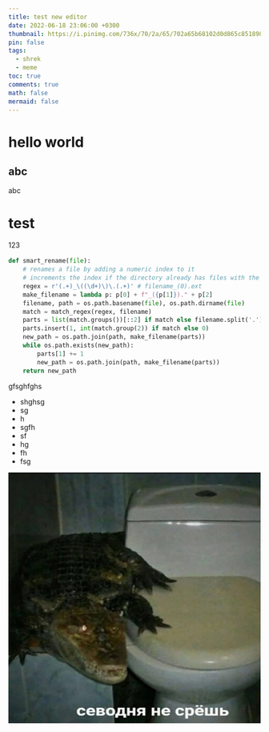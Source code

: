 ```yaml
---
title: test new editor
date: 2022-06-18 23:06:00 +0300
thumbnail: https://i.pinimg.com/736x/70/2a/65/702a65b68102d0d865c851898da321b8.jpg
pin: false
tags:
  - shrek
  - meme
toc: true
comments: true
math: false
mermaid: false
---
```

# hello world

## abc

abc

# test

123

```python
def smart_rename(file):
    # renames a file by adding a numeric index to it
    # increments the index if the directory already has files with the index
    regex = r'(.+)_\((\d+)\)\.(.+)' # filename_(0).ext
    make_filename = lambda p: p[0] + f"_({p[1]})." + p[2]
    filename, path = os.path.basename(file), os.path.dirname(file)
    match = match_regex(regex, filename)
    parts = list(match.groups())[::2] if match else filename.split('.')
    parts.insert(1, int(match.group(2)) if match else 0)
    new_path = os.path.join(path, make_filename(parts))
    while os.path.exists(new_path):
        parts[1] += 1
        new_path = os.path.join(path, make_filename(parts))
    return new_path
```

gfsghfghs

* shghsg
* sg
* h
* sgfh
* sf
* hg
* fh
* fsg

![shg](/assets/uploads/сегодня-не-среш.jpg "gsh")